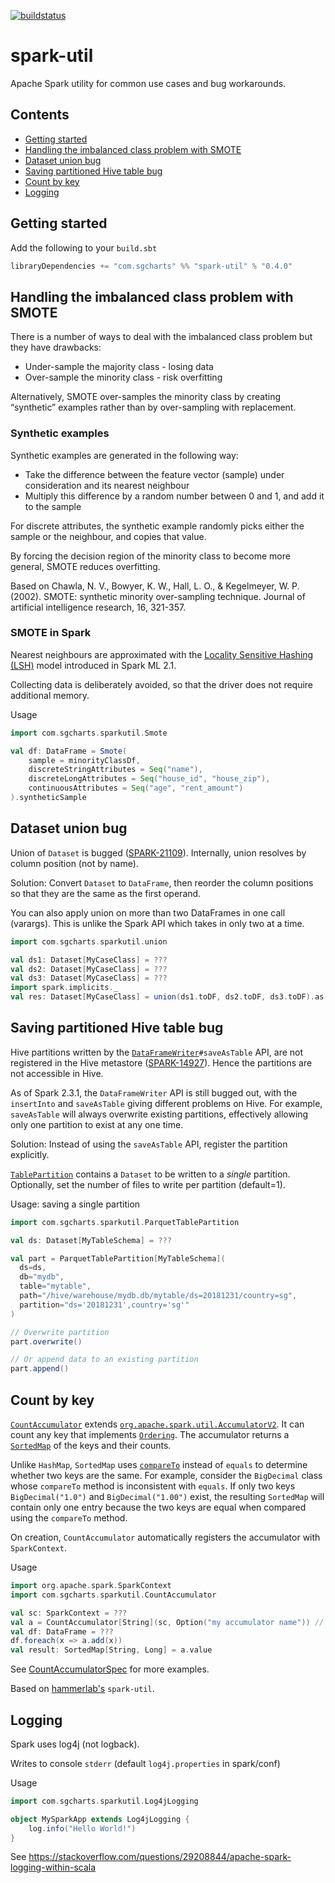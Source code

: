 [![buildstatus](https://travis-ci.org/seahrh/spark-util.svg?branch=master)](https://travis-ci.org/seahrh/spark-util)

# spark-util
Apache Spark utility for common use cases and bug workarounds.

Contents
---------
- [Getting started](#getting-started)
- [Handling the imbalanced class problem with SMOTE](#handling-the-imbalanced-class-problem-with-smote)
- [Dataset union bug](#dataset-union-bug)
- [Saving partitioned Hive table bug](#saving-partitioned-hive-table-bug)
- [Count by key](#count-by-key)
- [Logging](#logging)
## Getting started
Add the following to your `build.sbt`
```scala
libraryDependencies += "com.sgcharts" %% "spark-util" % "0.4.0"
```
## Handling the imbalanced class problem with SMOTE
There is a number of ways to deal with the imbalanced class problem
but they have drawbacks:
- Under-sample the majority class - losing data
- Over-sample the minority class - risk overfitting

Alternatively, SMOTE over-samples the minority class by creating “synthetic” examples
rather than by over-sampling with replacement.

### Synthetic examples
Synthetic examples are generated in the following way:
- Take the difference between the feature vector (sample) under consideration and its nearest neighbour
- Multiply this difference by a random number between 0 and 1, and add it to the sample

For discrete attributes, the synthetic example randomly picks either the sample or the neighbour, and copies that value.

By forcing the decision region of the minority class to become more general,
SMOTE reduces overfitting.

Based on Chawla, N. V., Bowyer, K. W., Hall, L. O., & Kegelmeyer, W. P. (2002).
SMOTE: synthetic minority over-sampling technique. Journal of artificial intelligence research, 16, 321-357.

### SMOTE in Spark
Nearest neighbours are approximated with the [Locality Sensitive Hashing (LSH)](https://spark.apache.org/docs/latest/api/scala/index.html#org.apache.spark.ml.feature.BucketedRandomProjectionLSH) model introduced in Spark ML 2.1.

Collecting data is deliberately avoided, so that the driver does not require additional memory.

Usage
```scala
import com.sgcharts.sparkutil.Smote

val df: DataFrame = Smote(
    sample = minorityClassDf,
    discreteStringAttributes = Seq("name"),
    discreteLongAttributes = Seq("house_id", "house_zip"),
    continuousAttributes = Seq("age", "rent_amount")
).syntheticSample
```

## Dataset union bug
Union of `Dataset` is bugged ([SPARK-21109](https://issues.apache.org/jira/browse/SPARK-21109)). Internally, union resolves by column position (not by name). 

Solution: Convert `Dataset` to `DataFrame`, then reorder the column positions so that they are the same as the first operand.

You can also apply union on more than two DataFrames in one call (varargs). This is unlike the Spark API which takes in only two at a time.

```scala
import com.sgcharts.sparkutil.union

val ds1: Dataset[MyCaseClass] = ???
val ds2: Dataset[MyCaseClass] = ???
val ds3: Dataset[MyCaseClass] = ???
import spark.implicits._
val res: Dataset[MyCaseClass] = union(ds1.toDF, ds2.toDF, ds3.toDF).as[MyCaseClass]
```
## Saving partitioned Hive table bug
Hive partitions written by the [`DataFrameWriter`](https://spark.apache.org/docs/2.2.0/api/scala/index.html#org.apache.spark.sql.DataFrameWriter)`#saveAsTable` API, are not registered in the Hive metastore ([SPARK-14927](https://issues.apache.org/jira/browse/SPARK-14927)). Hence the partitions are not accessible in Hive. 

As of Spark 2.3.1, the `DataFrameWriter` API is still bugged out, with the `insertInto` and `saveAsTable` giving different problems on Hive. For example, `saveAsTable` will always overwrite existing partitions, effectively allowing only one partition to exist at any one time. 

Solution: Instead of using the `saveAsTable` API, register the partition explicitly.

[`TablePartition`](src/main/scala/com/sgcharts/sparkutil/TablePartition.scala) contains a `Dataset` to be written to a *single* partition. Optionally, set the number of files to write per partition (default=1).

Usage: saving a single partition
```scala
import com.sgcharts.sparkutil.ParquetTablePartition

val ds: Dataset[MyTableSchema] = ???

val part = ParquetTablePartition[MyTableSchema](
  ds=ds,
  db="mydb",
  table="mytable",
  path="/hive/warehouse/mydb.db/mytable/ds=20181231/country=sg",
  partition="ds='20181231',country='sg'"
)

// Overwrite partition
part.overwrite()

// Or append data to an existing partition
part.append()

```

## Count by key
[`CountAccumulator`](src/main/scala/com/sgcharts/sparkutil/CountAccumulator.scala) extends [`org.apache.spark.util.AccumulatorV2`](https://spark.apache.org/docs/2.2.0/api/java/org/apache/spark/util/AccumulatorV2.html). It can count any key that implements [`Ordering`](http://www.scala-lang.org/api/2.12.0/scala/math/Ordering.html). The accumulator returns a [`SortedMap`](http://www.scala-lang.org/api/2.12.3/scala/collection/immutable/SortedMap.html) of the keys and their counts.

Unlike `HashMap`, `SortedMap` uses [`compareTo`](https://docs.oracle.com/javase/8/docs/api/java/lang/Comparable.html) instead of `equals` to determine whether two keys are the same. For example, consider the `BigDecimal` class whose `compareTo` method is inconsistent with `equals`. If only two keys `BigDecimal("1.0")` and `BigDecimal("1.00")` exist, the resulting `SortedMap` will contain only one entry because the two keys are equal when compared using the `compareTo` method. 

On creation, `CountAccumulator` automatically registers the accumulator with `SparkContext`.

Usage
```scala
import org.apache.spark.SparkContext
import com.sgcharts.sparkutil.CountAccumulator

val sc: SparkContext = ???
val a = CountAccumulator[String](sc, Option("my accumulator name")) // Counting String keys
val df: DataFrame = ???
df.foreach(x => a.add(x))
val result: SortedMap[String, Long] = a.value
```
See [CountAccumulatorSpec](src/test/scala/com/sgcharts/sparkutil/CountAccumulatorSpec.scala) for more examples.

Based on [hammerlab's](https://github.com/hammerlab/spark-util) `spark-util`.
## Logging
Spark uses log4j (not logback).

Writes to console `stderr` (default `log4j.properties` in spark/conf)

Usage
```scala
import com.sgcharts.sparkutil.Log4jLogging

object MySparkApp extends Log4jLogging {
    log.info("Hello World!")
}
```
See https://stackoverflow.com/questions/29208844/apache-spark-logging-within-scala
